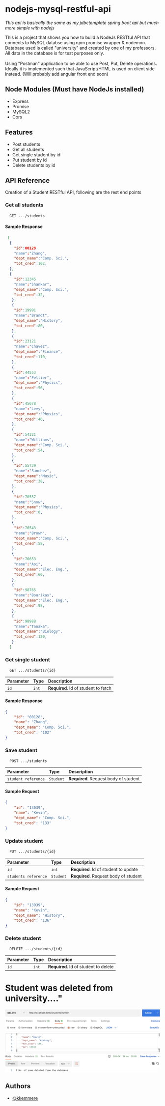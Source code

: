 # nodejs-mysql-restful-api

*This api is basically the same as my jdbctemplate spring boot api but much more simple with nodejs*

This is a project that shows you how to build a NodeJs RESTful API that connects to MySQL databse using npm promise wrapper & nodemon.<br/>
Database used is called "university" and created by one of my professors. All data in the database is for test purposes only.<br/><br/>
Using "Postman" application to be able to use Post, Put, Delete operations. Ideally it is implemented such that JavaScript/HTML is used on client side instead. (Will probably add angular front end soon)


## Node Modules (Must have NodeJs installed)


- Express
- Promise
- MySQL2
- Cors


## Features

- Post students
- Get all students
- Get single student by id
- Put student by id
- Delete students by id

  
## API Reference

Creation of a Student RESTful API, following are the rest end points

### Get all students

```http
  GET .../students
```

#### Sample Response

```json
 [
  { 
    "id":00128
    "name":"Zhang",
    "dept_name":"Comp. Sci.",
    "tot_cred":102,
  },
  {
    "id":12345
    "name":"Shankar",
    "dept_name":"Comp. Sci.",
    "tot_cred":32,
   },
   {
    "id":19991
    "name":"Brandt",
    "dept_name":"History",
    "tot_cred":80,
   },
   {
    "id":23121
    "name":"Chavez",
    "dept_name":"Finance",
    "tot_cred":110,
   },
   {
    "id":44553
    "name":"Peltier",
    "dept_name":"Physics",
    "tot_cred":56,
   },
   {
    "id":45678
    "name":"Levy",
    "dept_name":"Physics",
    "tot_cred":46,
   },
   {
    "id":54321
    "name":"Williams",
    "dept_name":"Comp. Sci.",
    "tot_cred":54,
   },
   {
    "id":55739
    "name":"Sanchez",
    "dept_name":"Music",
    "tot_cred":38,
   },
   {
    "id":70557
    "name":"Snow",
    "dept_name":"Physics",
    "tot_cred":0,
   },
   {
    "id":76543
    "name":"Brown",
    "dept_name":"Comp. Sci.",
    "tot_cred":58,
   },
   {
    "id":76653
    "name":"Aoi",
    "dept_name":"Elec. Eng.",
    "tot_cred":60,
   },
   {
    "id":98765
    "name":"Bourikas",
    "dept_name":"Elec. Eng.",
    "tot_cred":98,
   },
   {
    "id":98988
    "name":"Tanaka",
    "dept_name":"Biology",
    "tot_cred":120,
   }
  ]
```

### Get single student

```http
  GET .../students/{id}
```

| Parameter | Type     | Description                       |
| :-------- | :------- | :-------------------------------- |
| `id`      | `int` | **Required**. Id of student to fetch |

#### Sample Response

```json
{
    "id": "00128",
    "name": "Zhang",
    "dept_name": "Comp. Sci.",
    "tot_cred": "102"
}
```

### Save student

```http
  POST .../students
```
| Parameter | Type     | Description                       |
| :-------- | :------- | :-------------------------------- |
| `student reference`      | `Student` | **Required**. Request body of student |

#### Sample Request

```json
{
    "id": "13039",
    "name": "Kevin",
    "dept_name": "Comp. Sci.",
    "tot_cred": "133"
}
```

### Update student

```http
  PUT .../students/{id}
```
| Parameter | Type     | Description                       |
| :-------- | :------- | :-------------------------------- |
| `id`      | `int` | **Required**. Id of student to update |
| `students reference`      | `Student` | **Required**. Request body of student |

#### Sample Request

```json
{
    "id": "13039",
    "name": "Kevin",
    "dept_name": "History",
    "tot_cred": "136"
}
```

### Delete student

```http
  DELETE .../students/{id}
```
| Parameter | Type     | Description                       |
| :-------- | :------- | :-------------------------------- |
| `id`      | `int` | **Required**. Id of student to delete |


# Student was deleted from university...."
![rest](https://github.com/kkemmere/springboot-jdbctemplate-rest-api/blob/main/0B1BD816-9EE3-4CEC-9415-A58A37C61657_1_105_c.jpeg)
<br/>

  
## Authors

- [@kkemmere](https://github.com/kkemmere)

